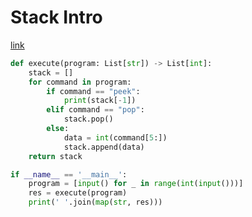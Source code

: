# Stack Intro

[link](https://algo.monster/problems/stack_intro)

```python
def execute(program: List[str]) -> List[int]:
    stack = []
    for command in program:
        if command == "peek":
            print(stack[-1])
        elif command == "pop":
            stack.pop()
        else:
            data = int(command[5:])
            stack.append(data)
    return stack

if __name__ == '__main__':
    program = [input() for _ in range(int(input()))]
    res = execute(program)
    print(' '.join(map(str, res)))
```
